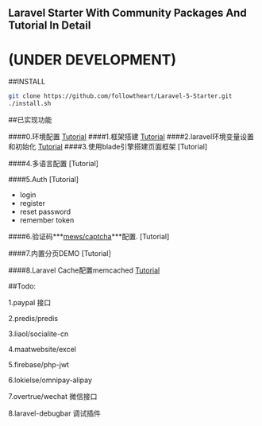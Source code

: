 ## Laravel Starter With Community Packages And  Tutorial In Detail

# (UNDER DEVELOPMENT)

##INSTALL
```bash
git clone https://github.com/followtheart/Laravel-5-Starter.git
./install.sh
```
##已实现功能

####0.环境配置  [Tutorial](tutorial/step-0-laravel-env.md)
####1.框架搭建  [Tutorial](tutorial/step-1-laravel-generate.md)
####2.laravel环境变量设置和初始化   [Tutorial](tutorial/step-2-laravel-configure.md)
####3.使用blade引擎搭建页面框架    [Tutorial]
<!-- (tutorial/step-3-laravel-blade-layout.md) -->
####4.多语言配置 [Tutorial]
<!-- (tutorial/step-4-laravel-localization.md) -->
####5.Auth [Tutorial]
<!-- (tutorial/step-5-laravel-auth.md) -->
*    login
*    register
*    reset password
*    remember token

####6.验证码***[mews/captcha](https://github.com/mewebstudio/captcha.git)***配置. [Tutorial]
<!-- (tutorial/step-6-package-captcha.md) -->

####7.内置分页DEMO [Tutorial]
<!-- (tutorial/step-7-laravel-pagination.md) -->

####8.Laravel Cache配置memcached  [Tutorial](tutorial/step-8-laravel-cache-memcached.md)

##Todo:

1.paypal 接口

2.predis/predis

3.liaol/socialite-cn

4.maatwebsite/excel

5.firebase/php-jwt

6.lokielse/omnipay-alipay

7.overtrue/wechat 微信接口

8.laravel-debugbar 调试插件

